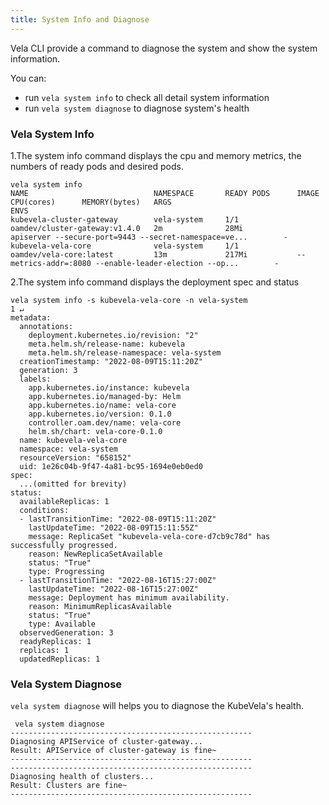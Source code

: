 ```yaml
---
title: System Info and Diagnose
---
```


Vela CLI provide a command to diagnose the system and show the system information.

You can:

- run `vela system info` to check all detail system information
- run `vela system diagnose` to diagnose system's health

### Vela System Info

1.The system info command displays the cpu and memory metrics, the numbers of ready pods and desired pods.

```shell
vela system info
NAME                            NAMESPACE       READY PODS      IMAGE                           CPU(cores)      MEMORY(bytes)   ARGS                                                         ENVS
kubevela-cluster-gateway        vela-system     1/1             oamdev/cluster-gateway:v1.4.0   2m              28Mi            apiserver --secure-port=9443 --secret-namespace=ve...        -
kubevela-vela-core              vela-system     1/1             oamdev/vela-core:latest         13m             217Mi           --metrics-addr=:8080 --enable-leader-election --op...        -
```

2.The system info command displays the deployment spec and status

```shell
vela system info -s kubevela-vela-core -n vela-system                                                                                1 ↵
metadata:
  annotations:
    deployment.kubernetes.io/revision: "2"
    meta.helm.sh/release-name: kubevela
    meta.helm.sh/release-namespace: vela-system
  creationTimestamp: "2022-08-09T15:11:20Z"
  generation: 3
  labels:
    app.kubernetes.io/instance: kubevela
    app.kubernetes.io/managed-by: Helm
    app.kubernetes.io/name: vela-core
    app.kubernetes.io/version: 0.1.0
    controller.oam.dev/name: vela-core
    helm.sh/chart: vela-core-0.1.0
  name: kubevela-vela-core
  namespace: vela-system
  resourceVersion: "658152"
  uid: 1e26c04b-9f47-4a81-bc95-1694e0eb0ed0
spec:
  ...(omitted for brevity)
status:
  availableReplicas: 1
  conditions:
  - lastTransitionTime: "2022-08-09T15:11:20Z"
    lastUpdateTime: "2022-08-09T15:11:55Z"
    message: ReplicaSet "kubevela-vela-core-d7cb9c78d" has successfully progressed.
    reason: NewReplicaSetAvailable
    status: "True"
    type: Progressing
  - lastTransitionTime: "2022-08-16T15:27:00Z"
    lastUpdateTime: "2022-08-16T15:27:00Z"
    message: Deployment has minimum availability.
    reason: MinimumReplicasAvailable
    status: "True"
    type: Available
  observedGeneration: 3
  readyReplicas: 1
  replicas: 1
  updatedReplicas: 1
```

### Vela System Diagnose

`vela system diagnose` will helps you to diagnose the KubeVela's health.

```shell
 vela system diagnose
------------------------------------------------------
Diagnosing APIService of cluster-gateway...
Result: APIService of cluster-gateway is fine~
------------------------------------------------------
------------------------------------------------------
Diagnosing health of clusters...
Result: Clusters are fine~
------------------------------------------------------
```